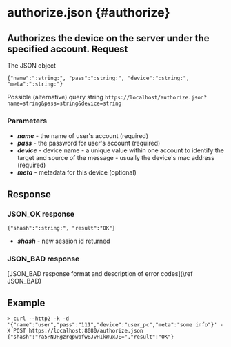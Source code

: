 authorize.json {#authorize}
==========

Authorizes the device on the server under the specified account. 
Request
------------

The JSON object

~~~~~~~~~~~~~{.java}
{"name":":string:", "pass":":string:", "device":":string:", "meta":":string:"}
~~~~~~~~~~~~~

Possible (alternative) query string
`https://localhost/authorize.json?name=string&pass=string&device=string`

<h3>Parameters</h3>

* _**name**_ - the name of user's account (required)
* _**pass**_ - the password for user's account (required)
* _**device**_ - device name - a unique value within one account to identify the target and source of the message - usually the device's mac address (required)
* _**meta**_ - metadata for this device (optional)

Response
------------

<h3>JSON_OK response</h3>

~~~~~~~~~~~~~{.java}
{"shash":":string:", "result":"OK"}
~~~~~~~~~~~~~
* _**shash**_ - new session id returned

<h3>JSON_BAD response</h3>
[JSON_BAD response format and description of error codes](\ref JSON_BAD) 

Example
------------
```
> curl --http2 -k -d '{"name":"user","pass":"111","device":"user_pc","meta":"some info"}' -X POST https://localhost:8080/authorize.json
{"shash":"ra5PNJRgzrqpwbfw8JvHIkWuxJE=","result":"OK"}
```
